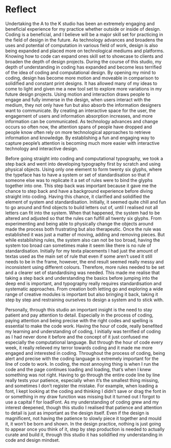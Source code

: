 # Reflect 

Undertaking the A to the K studio has been an extremely engaging and beneficial experience for my practice whether outside or inside of design. Coding is a beneficial, and I believe will be a major skill set for practicing in the field of design in the future. As technology advances and broadens the uses and potential of computation in various field of work, design is also being expanded and placed more on technological mediums and platforms. Knowing how to code can expand ones skill set to showcase to clients and broaden the depth of design projects. During the course of this studio, my depth of understanding in coding has expanded and become less terrified of the idea of coding and computational design. By opening my mind to coding, design has become more motion and moveable in comparison to solidified and constant print designs. It has allowed many of my ideas to come to light and given me a new tool set to explore more variations in my future design projects. Using motion and interaction draws people to engage and fully immerse in the design, when users interact with the medium, they not only have fun but also absorb the information designers want to communicate. By creating an interactive space for the user, the engagement of users and information absorption increases, and more information can be communicated. As technology advances and change occurs so often now, the attention spans of people have dropped and people know often rely on more technological approaches to retrieve information and knowledge. By establishing a fun and engaging way to capture people’s attention is becoming much more easier with interactive technology and interactive design. 

Before going straight into coding and computational typography, we took a step back and went into developing typography first by scratch and using physical objects. Using only one element to form twenty six glyphs, where the typeface has to have a system or set of standardisation so that if someone else was to replicate it a set of rules were to bind the glyphs together into one. This step back was important because it gave me the chance to step back and have a background experience before diving straight into coding. Having this chance, it clarified and solidified the element of system and standardisation. Initially, it seemed quite chill and fun to go around and find objects to build letters out of, until I realised not all letters can fit into the system. When that happened, the system had to be altered and adjusted so that the rules can fulfill all twenty six glyphs. From experimenting and being able to physically change the objects around made the process both frustrating but also therapeutic. Once the rule was established it was just a matter of moving, adding and removing pieces. But while establishing rules, the system also can not be too broad, having the system too broad can sometimes make it seem like there is no rule of standardisation. Initially for my texta placements I had just the amount of textas used as the main set of rule that even if some aren’t used it still needs to be in the frame, however, the end result seemed really messy and inconsistent using different colours. Therefore, more rules needed to be set and a clearer set of standardising was needed. This made me realise that taking a step back and understanding the basics before jumping into the deep end is important, and typography really requires standardisation and systematic approaches. From creation both letting go and exploring a wide range of creative modules is important but also bringing it back, taking it step by step and restraining ourselves to design a system and to stick with. 

Personally, through this studio an important insight is the need to stay patient and pay attention to detail. Especially in the process of coding, paying attention and being precise with the right codes and spelling is essential to make the code work. Having the hour of code, really benefited my learning and understanding of coding, I initially was terrified of coding as I had never done it before and the concept of it just confused me especially the computational language. But through the hour of code every week, it really relieved my terror towards coding and it made me more engaged and interested in coding. Throughout the process of coding, being alert and precise with the coding language is extremely important for the line of code to work. In coding, the most annoying thing is when I run the code and the page continues loading and loading, that’s when I knew something was not right. Having to go through the entire code line by line really tests your patience, especially when it’s the smallest thing missing, and sometimes I don’t register the mistake. For example, when loading a font, I kept looking at the coding and thinking I didn’t save or drag the font in or something in my draw function was missing but it turned out I forgot to use a capital f for loadFont. As my understanding of coding grew and my interest deepened, though this studio I realised that patience and attention to detail is just as important as the design itself. Even if the design is magnificent, not having the patience to slowly piece it together and mould it, it won’t be born and shown. In the design practice, nothing is just going to appear once you think of it, step by step production is needed to actually curate and build it, through this studio it has solidified my understanding in code and design mindset. 
